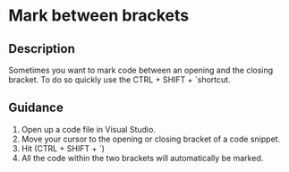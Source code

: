 
# Mark between brackets

## Description
Sometimes you want to mark code between an opening and the closing bracket. To do so quickly use the CTRL + SHIFT + `shortcut. 

## Guidance

1. Open up a code file in Visual Studio.
2. Move your cursor to the opening or closing bracket of a code snippet.
3. Hit (CTRL + SHIFT + ´) 
4. All the code within the two brackets will automatically be marked.

